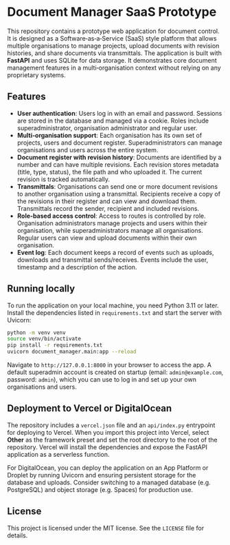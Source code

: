 # Document Manager SaaS Prototype

This repository contains a prototype web application for document control. It is designed as a Software‑as‑a‑Service (SaaS) style platform that allows multiple organisations to manage projects, upload documents with revision histories, and share documents via transmittals.  The application is built with **FastAPI** and uses SQLite for data storage.  It demonstrates core document management features in a multi‑organisation context without relying on any proprietary systems.

## Features

* **User authentication**: Users log in with an email and password.  Sessions are stored in the database and managed via a cookie.  Roles include superadministrator, organisation administrator and regular user.
* **Multi‑organisation support**: Each organisation has its own set of projects, users and document register.  Superadministrators can manage organisations and users across the entire system.
* **Document register with revision history**: Documents are identified by a number and can have multiple revisions.  Each revision stores metadata (title, type, status), the file path and who uploaded it.  The current revision is tracked automatically.
* **Transmittals**: Organisations can send one or more document revisions to another organisation using a transmittal.  Recipients receive a copy of the revisions in their register and can view and download them.  Transmittals record the sender, recipient and included revisions.
* **Role‑based access control**: Access to routes is controlled by role.  Organisation administrators manage projects and users within their organisation, while superadministrators manage all organisations.  Regular users can view and upload documents within their own organisation.
* **Event log**: Each document keeps a record of events such as uploads, downloads and transmittal sends/receives.  Events include the user, timestamp and a description of the action.

## Running locally

To run the application on your local machine, you need Python 3.11 or later.  Install the dependencies listed in `requirements.txt` and start the server with Uvicorn:

```bash
python -m venv venv
source venv/bin/activate
pip install -r requirements.txt
uvicorn document_manager.main:app --reload
```

Navigate to `http://127.0.0.1:8000` in your browser to access the app.  A default superadmin account is created on startup (email: `admin@example.com`, password: `admin`), which you can use to log in and set up your own organisations and users.

## Deployment to Vercel or DigitalOcean

The repository includes a `vercel.json` file and an `api/index.py` entrypoint for deploying to Vercel.  When you import this project into Vercel, select **Other** as the framework preset and set the root directory to the root of the repository.  Vercel will install the dependencies and expose the FastAPI application as a serverless function.

For DigitalOcean, you can deploy the application on an App Platform or Droplet by running Uvicorn and ensuring persistent storage for the database and uploads.  Consider switching to a managed database (e.g. PostgreSQL) and object storage (e.g. Spaces) for production use.

## License

This project is licensed under the MIT license.  See the `LICENSE` file for details.